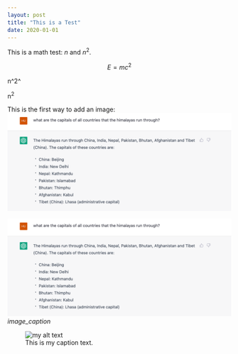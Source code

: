 ```yaml
---
layout: post
title: "This is a Test"
date: 2020-01-01 
---
```


This is a math test: $n$ and $n^2$.

$$ E = m c^2 $$

n^2^

n<sup>2</sup>


This is the first way to add an image: ![image name](https://github.com/iNCML/incml.github.io/blob/master/figures/chatgpt-reason-complex-factual-question.png)


<p>
    <img src="https://github.com/iNCML/incml.github.io/blob/master/figures/chatgpt-reason-complex-factual-question.png" alt>
    <em>image_caption</em>
</p>

<figure>
  <img src="{{site.url}}/figures/chatgpt-reason-complex-factual-question.png" alt="my alt text"/>
  <figcaption>This is my caption text.</figcaption>
</figure>
